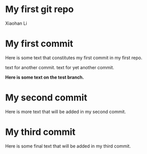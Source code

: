 My first git repo
================
Xiaohan Li

# My first commit

Here is some text that constitutes my first commit in my first repo.

text for another commit. text for yet another commit.

**Here is some text on the test branch.**

# My second commit

Here is more text that will be added in my second commit.

# My third commit

Here is some final text that will be added in my third commit.
